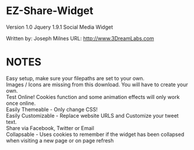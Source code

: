 EZ-Share-Widget
===============
Version 1.0
Jquery 1.9.1 Social Media Widget

Written by: Joseph Milnes
URL: http://www.3DreamLabs.com


NOTES
===============
Easy setup, make sure your filepaths are set to your own.<br>
Images / Icons are missing from this download. You will have to create your own.<br>
Test Online! Cookies function and some animation effects will only work once online.<br>
Easily Themeable - Only change CSS!<br>
Easily Customizable - Replace website URLS and Customize your tweet text.<br>
Share via Facebook, Twitter or Email<br>
Collapsable - Uses cookies to remember if the widget has been collapsed when visiting a new page or on page refresh

